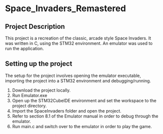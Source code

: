 # Space_Invaders_Remastered
## Project Description
This project is a recreation of the classic, arcade style Space Invaders. It was written in C, using the STM32 environment. An emulator was used to run the application.
## Setting up the project
The setup for the project involves opening the emulator executable, importing the project into a STM32 environment and debugging/running.
1. Download the project locally.
2. Run Emulator.exe
3. Open up the STM32CubeIDE environment and set the workspace to the project directory.
4. Import the SpaceInvaders folder and open the project.
5. Refer to section 8.1 of the Emulator manual in order to debug through the emulator.
6. Run main.c and switch over to the emulator in order to play the game. 

